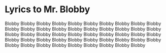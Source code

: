# Lyrics to Mr. Blobby

Blobby Blobby Blobby Blobby Blobby Blobby Blobby
Blobby Blobby Blobby Blobby Blobby Blobby Blobby
Blobby Blobby Blobby Blobby Blobby Blobby Blobby
Blobby Blobby Blobby Blobby Blobby Blobby Blobby
Blobby Blobby Blobby Blobby Blobby Blobby Blobby
Blobby Blobby Blobby Blobby Blobby Blobby Blobby
Blobby Blobby Blobby Blobby Blobby Blobby Blobby
